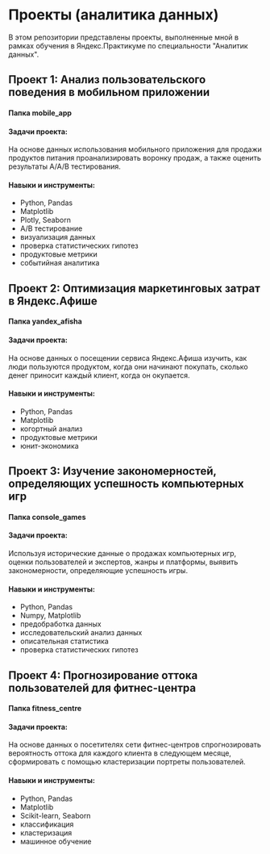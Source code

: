 # Проекты (аналитика данных)
В этом репозитории представлены проекты, выполненные мной в рамках обучения в Яндекс.Практикуме по специальности "Аналитик данных".

## Проект 1: Анализ пользовательского поведения в мобильном приложении
#### Папка mobile_app
#### Задачи проекта:
На основе данных использования мобильного приложения для продажи продуктов питания проанализировать воронку продаж,
а также оценить результаты А/А/В тестирования.
#### Навыки и инструменты:
- Python, Pandas
- Matplotlib
- Plotly, Seaborn
- A/B тестирование
- визуализация данных
- проверка статистических гипотез
- продуктовые метрики
- событийная аналитика

## Проект 2: Оптимизация маркетинговых затрат в Яндекс.Афише
#### Папка yandex_afisha
#### Задачи проекта: 
На основе данных о посещении сервиса Яндекс.Афиша изучить, как люди пользуются продуктом, когда они начинают покупать,
сколько денег приносит каждый клиент, когда он окупается.
#### Навыки и инструменты:
- Python, Pandas
- Matplotlib
- когортный анализ
- продуктовые метрики
- юнит-экономика

## Проект 3: Изучение закономерностей, определяющих успешность компьютерных игр
#### Папка console_games
#### Задачи проекта:
Используя исторические данные о продажах компьютерных игр, оценки пользователей и экспертов, жанры и платформы,
выявить закономерности, определяющие успешность игры.
#### Навыки и инструменты:
- Python, Pandas
- Numpy, Matplotlib
- предобработка данных
- исследовательский анализ данных
- описательная статистика 
- проверка статистических гипотез

## Проект 4: Прогнозирование оттока пользователей для фитнес-центра
#### Папка fitness_centre
#### Задачи проекта:
На основе данных о посетителях сети фитнес-центров спрогнозировать вероятность оттока для каждого клиента в следующем месяце,
сформировать с помощью кластеризации портреты пользователей.
#### Навыки и инструменты:
- Python, Pandas
- Matplotlib
- Scikit-learn, Seaborn
- классификация
- кластеризация
- машинное обучение

 
